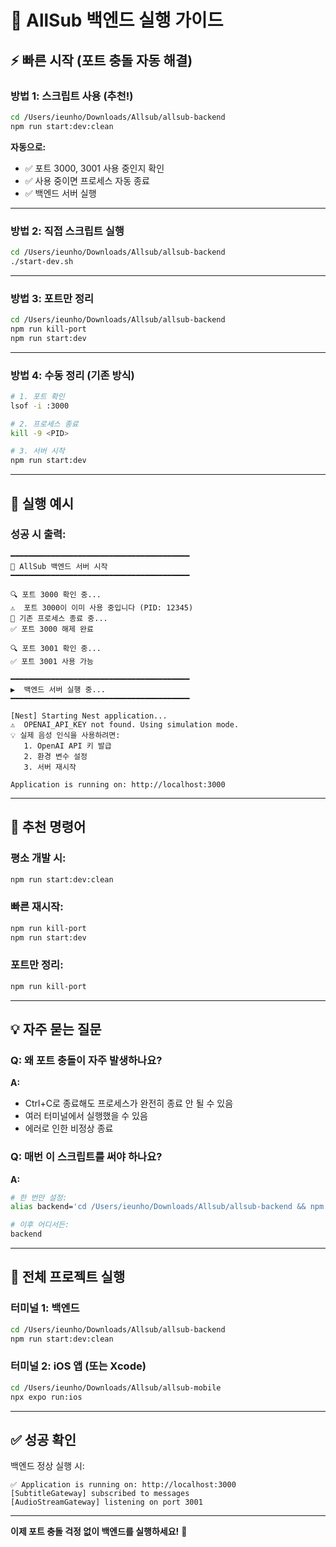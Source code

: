 # 🚀 AllSub 백엔드 실행 가이드

## ⚡ 빠른 시작 (포트 충돌 자동 해결)

### 방법 1: 스크립트 사용 (추천!)

```bash
cd /Users/ieunho/Downloads/Allsub/allsub-backend
npm run start:dev:clean
```

**자동으로:**
- ✅ 포트 3000, 3001 사용 중인지 확인
- ✅ 사용 중이면 프로세스 자동 종료
- ✅ 백엔드 서버 실행

---

### 방법 2: 직접 스크립트 실행

```bash
cd /Users/ieunho/Downloads/Allsub/allsub-backend
./start-dev.sh
```

---

### 방법 3: 포트만 정리

```bash
cd /Users/ieunho/Downloads/Allsub/allsub-backend
npm run kill-port
npm run start:dev
```

---

### 방법 4: 수동 정리 (기존 방식)

```bash
# 1. 포트 확인
lsof -i :3000

# 2. 프로세스 종료
kill -9 <PID>

# 3. 서버 시작
npm run start:dev
```

---

## 📝 실행 예시

### 성공 시 출력:

```
━━━━━━━━━━━━━━━━━━━━━━━━━━━━━━━━━━━━━━━━
🚀 AllSub 백엔드 서버 시작
━━━━━━━━━━━━━━━━━━━━━━━━━━━━━━━━━━━━━━━━

🔍 포트 3000 확인 중...
⚠️  포트 3000이 이미 사용 중입니다 (PID: 12345)
🛑 기존 프로세스 종료 중...
✅ 포트 3000 해제 완료

🔍 포트 3001 확인 중...
✅ 포트 3001 사용 가능

━━━━━━━━━━━━━━━━━━━━━━━━━━━━━━━━━━━━━━━━
▶️  백엔드 서버 실행 중...
━━━━━━━━━━━━━━━━━━━━━━━━━━━━━━━━━━━━━━━━

[Nest] Starting Nest application...
⚠️  OPENAI_API_KEY not found. Using simulation mode.
💡 실제 음성 인식을 사용하려면:
   1. OpenAI API 키 발급
   2. 환경 변수 설정
   3. 서버 재시작

Application is running on: http://localhost:3000
```

---

## 🎯 추천 명령어

### 평소 개발 시:
```bash
npm run start:dev:clean
```

### 빠른 재시작:
```bash
npm run kill-port
npm run start:dev
```

### 포트만 정리:
```bash
npm run kill-port
```

---

## 💡 자주 묻는 질문

### Q: 왜 포트 충돌이 자주 발생하나요?

**A:** 
- Ctrl+C로 종료해도 프로세스가 완전히 종료 안 될 수 있음
- 여러 터미널에서 실행했을 수 있음
- 에러로 인한 비정상 종료

### Q: 매번 이 스크립트를 써야 하나요?

**A:**
```bash
# 한 번만 설정:
alias backend='cd /Users/ieunho/Downloads/Allsub/allsub-backend && npm run start:dev:clean'

# 이후 어디서든:
backend
```

---

## 🚀 전체 프로젝트 실행

### 터미널 1: 백엔드
```bash
cd /Users/ieunho/Downloads/Allsub/allsub-backend
npm run start:dev:clean
```

### 터미널 2: iOS 앱 (또는 Xcode)
```bash
cd /Users/ieunho/Downloads/Allsub/allsub-mobile
npx expo run:ios
```

---

## ✅ 성공 확인

백엔드 정상 실행 시:
```
✅ Application is running on: http://localhost:3000
[SubtitleGateway] subscribed to messages
[AudioStreamGateway] listening on port 3001
```

---

**이제 포트 충돌 걱정 없이 백엔드를 실행하세요!** 🎉

